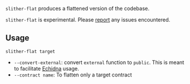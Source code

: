 `slither-flat` produces a flattened version of the codebase.

`slither-flat` is experimental. Please [report](https://github.com/crytic/slither/issues) any issues encountered.

## Usage
`slither-flat target`

- `--convert-external`: convert `external` function to `public`. This is meant to facilitate [Echidna](https://github.com/crytic/echidna) usage.
- `--contract name`:  To flatten only a target contract